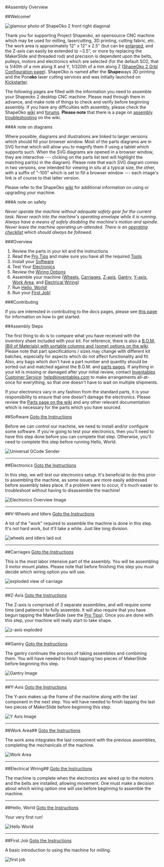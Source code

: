 #Assembly Overview

##Welcome!

![glamour photo of ShapeOko 2 front right diagonal](tPictures/shapeoko_2.jpg)

Thank you for supporting Project Shapeoko, an opensource CNC machine which may be used for milling, lasercutting, 3D printing, cutting fabric, etc. The work area is approximately 12" x 12" x 2.5" (but can be [enlarged](http://www.shapeoko.com/wiki/index.php/Scaling_Up), and the Z-axis can easily be extended to ~3.5", or more by replacing the MakerSlide and threaded rod) and precision is dependent upon the belts, pulleys, motors and electronics which are selected (for the default SO2, that is 1/40th of a mm along X and Y, 1/320th of a mm along Z ([ShapeOko 2 Grbl Configuration page](http://www.shapeoko.com/wiki/index.php/Grbl_Configuration)). ShapeOko is named after the **Shape**ways 3D printing and the Pon**oko** laser cutting services and was initially launched on [Kickstarter](http://www.kickstarter.com/projects/edwardrford/project-shapeoko-a-300-complete-cnc-machine?ref=live).

The following pages are filled with the information you need to assemble your Shapeoko 2 desktop CNC machine. Please read through them in advance, and make note of things to check and verify before beginning assembly. If you have any difficulties with assembly, please check the ShapeOko [wiki](http://www.shapeoko.com/wiki) and [forums](http://www.shapeoko.com/forum/index.php). **Please note** that there is a page on [assembly troubleshooting](http://www.shapeoko.com/wiki/index.php/Assembly_troubleshooting) on the wiki.

###A note on diagrams

Where possible, diagrams and illustrations are linked to larger versions which should fill your browser window. Most of the parts diagrams are in SVG format which will allow you to magnify them if using a tablet which supports such. When the SVG diagrams are opened in a browser window, they are interactive --- clicking on the parts list text will highlight the matching part(s) in the diagram). Please note that each SVG diagram comes in two versions, one intended for viewing *in situ* at a typical size, the other, with a suffix of "-100" which is set to fill a browser window --- each image's link is of course to that latter version.

Please refer to the ShapeOko [wiki](http://www.shapeoko.com/wiki) for additional information on using or upgrading your machine.

###A note on safety

_Never operate the machine without adequate safety gear for the current task. Never reach into the machine's operating envelope while it is running. Always have a means of safely disabling the machine's motion and spindle. Never leave the machine operating un-attended. There is an [operating checklist](http://www.shapeoko.com/wiki/index.php/Operating\_Checklist) which should always be followed._

###Overview

1. Review the parts in your kit and the instructions
2. Read the [Pro Tips](tips.html) and make sure you have all the required [Tools](tips.html#Tools)
3. Install your [Software](software.html)
4. Test Your [Electronics](electronics.html)
5. Review the [Wiring Options](wiring.html)
6. Assemble your machine ([Wheels](wheels.html), [Carriages](carriages.html), [Z-axis](zaxis.html), [Gantry](gantry.html), [Y-axis](yaxis.html), [Work Area](workarea.html), and [Electrical Wiring](wiring.html))
7. Run [Hello, World!](helloworld.html)
8. Run your [First Job!](firstjob.html)

###Contributing

If you are interested in contributing to the docs pages, please see [this page](contribute.html) for information on how to get started.


##Assembly Steps

The first thing to do is to compare what you have received with the inventory sheet included with your kit. For reference, there is also a [B.O.M. (Bill of Materials) with sortable columns and (some) options on the wiki](http://www.shapeoko.com/wiki/index.php/BOM). Please note that part specifications / sizes may change with different kit batches, especially for aspects which do not affect functionality and fit. Also, any bags which don't have a part number and quantity should be sorted out and matched against the B.O.M. and [parts pages](http://www.shapeoko.com/wiki/index.php/Parts). If anything in your kit is missing or damaged after your initial review, contact [Inventables Customer Service](https://www.inventables.com/about): [help@inventables.com](mailto:help@inventables.com) to make arrangements all-at-once for everything, so that one doesn't have to wait on multiple shipments.

If your electronics vary in any fashion from the standard parts, it is your responsibility to ensure that one doesn't damage the electronics. Please review the [Parts page on the wiki](http://www.shapeoko.com/wiki/index.php/Parts) and any other relevant documentation which is necessary for the parts which you have sourced.

##Software
[Goto the Instructions](software.html)

Before we can control our machine, we need to install and/or configure some software. If you're going to test your electronics, then you'll need to have this step done before you can complete that step. Otherwise, you'll need to complete this step before running Hello, World. 

![Universal GCode Sender](helloworld/ugs1_4.png)

---

##Electronics
[Goto the Instructions](electronics.html)

In this step, we will *test* our electronics setup. It's beneficial to do this prior to assembling the machine, as some issues are more easily addressed before assembly takes place. If a problem were to occur, it's much easier to troubleshoot without having to disassemble the machine!

![Electronics Overview Image](tPictures/so_electronics_parts_4.jpg)

---



##V-Wheels and Idlers
[Goto the Instructions](wheels.html)

A lot of the "work" required to assemble the machine is done in this step. It's not hard work, but it'll take a while. Just like long division.

![wheels and idlers laid out](tPictures/so_vw_iw_parts_4.jpg)

---

##Carriages
[Goto the Instructions](carriages.html)

This is the most labor intensive part of the assembly. You will be assembling 3 motor mount plates. Please note that before finishing this step you must decide which wiring option you will use.

![exploded view of carriage](tPictures/so_motor_mount_carriages_parts_4.jpg)

---

##Z-Axis
[Goto the Instructions](zaxis.html)

The Z-axis is comprised of 3 separate assemblies, and will require some time (and patience) to fully assemble. It will also require that you have begun tapping the MakerSlide (see the [Pro Tips](tips.html)). Once you are done with this step, your machine will really start to take shape. 

![z-axis exploded](tPictures/so_z_axis_parts_4.jpg)

---

##Gantry
[Goto the Instructions](gantry.html)

The gantry continues the process of taking assemblies and combining them. You will have needed to finish tapping two pieces of MakerSlide before beginning this step.

![Gantry Image](tPictures/so_gantry_parts_4.jpg)

---

##Y-Axis
[Goto the Instructions](yaxis.html)

The Y-axis makes up the frame of the machine along with the last component in the next step. You will have needed to finish tapping the last two pieces of MakerSlide before beginning this step.

![Y Axis Image](tPictures/so_y_axis_rail_parts_4.jpg)

---

##Work Area##
[Goto the Instructions](workarea.html)

The work area integrates the last component with the previous assemblies, completing the mechanicals of the machine.

![Work Area](tPictures/so_waste_board_parts_4.jpg)

---

##Electrical Wiring##
[Goto the Instructions](wiring.html)

The machine is complete when the electronics are wired up to the motors and the belts are installed, allowing movement. One must make a decision about which wiring option one will use before beginning to assemble the machine.

---

##Hello, World
[Goto the Instructions](helloworld.html)

Your very first run! 

![Hello World](helloworld/ugs_visualize_4.png)

---

##First Job
[Goto the Instructions](firstjob.html)

A basic introduction to using the machine for milling.

![first job](firstjob/mc_export_4.png)

